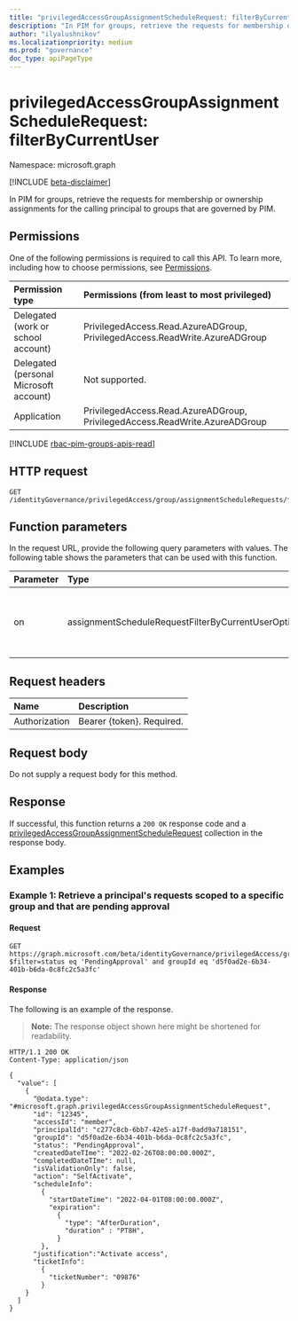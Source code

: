 ```yaml
---
title: "privilegedAccessGroupAssignmentScheduleRequest: filterByCurrentUser"
description: "In PIM for groups, retrieve the requests for membership or ownership assignments for the calling principal to groups that are governed by PIM."
author: "ilyalushnikov"
ms.localizationpriority: medium
ms.prod: "governance"
doc_type: apiPageType
---
```


# privilegedAccessGroupAssignmentScheduleRequest: filterByCurrentUser
Namespace: microsoft.graph

[!INCLUDE [beta-disclaimer](../../includes/beta-disclaimer.md)]

In PIM for groups, retrieve the requests for membership or ownership assignments for the calling principal to groups that are governed by PIM.

## Permissions
One of the following permissions is required to call this API. To learn more, including how to choose permissions, see [Permissions](/graph/permissions-reference).

|Permission type|Permissions (from least to most privileged)|
|:---|:---|
|Delegated (work or school account)|PrivilegedAccess.Read.AzureADGroup, PrivilegedAccess.ReadWrite.AzureADGroup|
|Delegated (personal Microsoft account)|Not supported.|
|Application|PrivilegedAccess.Read.AzureADGroup, PrivilegedAccess.ReadWrite.AzureADGroup|

[!INCLUDE [rbac-pim-groups-apis-read](../includes/rbac-for-apis/rbac-pim-groups-apis-read.md)]

## HTTP request

<!-- {
  "blockType": "ignored"
}
-->
``` http
GET /identityGovernance/privilegedAccess/group/assignmentScheduleRequests/filterByCurrentUser(on='parameterValue')
```

## Function parameters
In the request URL, provide the following query parameters with values.
The following table shows the parameters that can be used with this function.

|Parameter|Type|Description|
|:---|:---|:---|
|on|assignmentScheduleRequestFilterByCurrentUserOptions|Filter used to query assignmentScheduleRequests. The possible values are `principal`, `createdBy`, `approver`, `unknownFutureValue`. Required.|


## Request headers
|Name|Description|
|:---|:---|
|Authorization|Bearer {token}. Required.|

## Request body
Do not supply a request body for this method.

## Response

If successful, this function returns a `200 OK` response code and a [privilegedAccessGroupAssignmentScheduleRequest](../resources/privilegedaccessgroupassignmentschedulerequest.md) collection in the response body.

## Examples

### Example 1: Retrieve a principal's requests scoped to a specific group and that are pending approval

#### Request
<!-- {
  "blockType": "request",
  "name": "privilegedaccessgroupassignmentschedulerequestthis.filterbycurrentuser"
}
-->
``` http
GET https://graph.microsoft.com/beta/identityGovernance/privilegedAccess/group/assignmentScheduleRequests/filterByCurrentUser(on='principal')?$filter=status eq 'PendingApproval' and groupId eq 'd5f0ad2e-6b34-401b-b6da-0c8fc2c5a3fc'
```


#### Response
The following is an example of the response.
>**Note:** The response object shown here might be shortened for readability.
<!-- {
  "blockType": "response",
  "truncated": true,
  "@odata.type": "Collection(microsoft.graph.privilegedAccessGroupAssignmentScheduleRequest)"
}
-->
``` http
HTTP/1.1 200 OK
Content-Type: application/json

{
  "value": [
    {
      "@odata.type": "#microsoft.graph.privilegedAccessGroupAssignmentScheduleRequest",
      "id": "12345",  
      "accessId": "member",
      "principalId": "c277c8cb-6bb7-42e5-a17f-0add9a718151",  
      "groupId": "d5f0ad2e-6b34-401b-b6da-0c8fc2c5a3fc",
      "status": "PendingApproval",
      "createdDateTIme": "2022-02-26T08:00:00.000Z",
      "completedDateTIme": null,
      "isValidationOnly": false,
      "action": "SelfActivate",  
      "scheduleInfo":
        {
          "startDateTime": "2022-04-01T08:00:00.000Z",
          "expiration":
            {
              "type": "AfterDuration",
              "duration" : "PT8H",
            }
        },
      "justification":"Activate access",
      "ticketInfo":
        {
          "ticketNumber": "09876"
        }
    }
  ]
}
```

